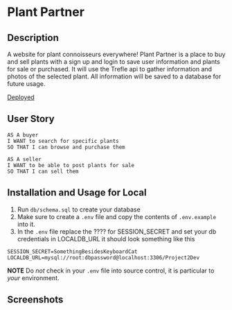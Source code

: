# Plant Partner

## Description

A website for plant connoisseurs everywhere!
Plant Partner is a place to buy and sell plants with a sign up and login to save user information and plants for sale or purchased. It will use the Trefle api to gather information and photos of the selected plant. All information will be saved to a database for future usage.

[Deployed](https://ancient-waters-57697.herokuapp.com/)

## User Story
```
AS A buyer
I WANT to search for specific plants
SO THAT I can browse and purchase them

AS A seller
I WANT to be able to post plants for sale
SO THAT I can sell them
```
## Installation and Usage for Local
1. Run `db/schema.sql` to create your database
2. Make sure to create a `.env` file and copy the contents of `.env.example` into it.
3. In the `.env` file replace the ???? for SESSION_SECRET and set your db credentials in LOCALDB_URL
it should look something like this
```
SESSION_SECRET=SomethingBesidesKeyboardCat
LOCALDB_URL=mysql://root:dbpassword@localhost:3306/Project2Dev
```
**NOTE** Do *not* check in your `.env` file into source control, it is particular to *your* environment.

## Screenshots